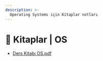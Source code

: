 ```yaml
---
description: >-
  Operating Systems için Kitaplar notları
---
```


# 📘 Kitaplar \| OS

<!--YPackage.YGitbookIntegration-tarafından-otomatik-oluşturulmuştur-->

- [Ders Kitabı OS.pdf](Ders%20Kitab%C4%B1%20OS.pdf)

<!--YPackage.YGitbookIntegration-tarafından-otomatik-oluşturulmuştur-->
